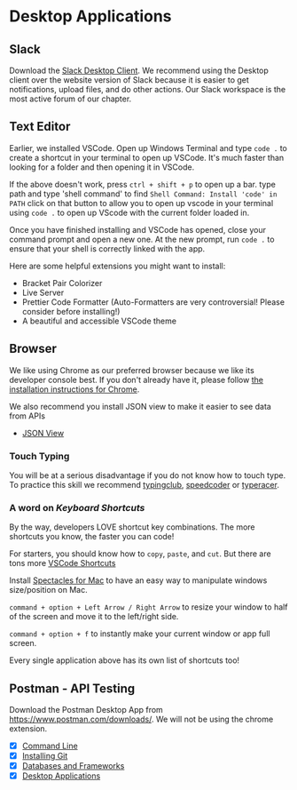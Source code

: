 # Desktop Applications

## Slack

Download the [Slack Desktop Client](https://slack.com/downloads/windows). We recommend using the Desktop client over the website version of Slack because it is easier to get notifications, upload files, and do other actions. Our Slack workspace is the most active forum of our chapter. 

## Text Editor
Earlier, we installed VSCode. Open up Windows Terminal and type `code .` to create a shortcut in your terminal to open up VSCode. It's much faster than looking for a folder and then opening it in VSCode.

If the above doesn't work, press `ctrl + shift + p` to open up a bar. type path and type 'shell command' to find `Shell Command: Install 'code' in PATH` click on that button to allow you to open up vscode in your terminal using `code .` to open up VScode with the current folder loaded in.

Once you have finished installing and VSCode has opened, close your command prompt and open a new one. At the new prompt, run `code .` to ensure that your shell is correctly linked with the app.

Here are some helpful extensions you might want to install:
- Bracket Pair Colorizer
- Live Server
- Prettier Code Formatter (Auto-Formatters are very controversial! Please consider before installing!)
- A beautiful and accessible VSCode theme


## Browser
We like using Chrome as our preferred browser because we like its developer console best. If you don't already have it, please follow [the installation instructions for Chrome](https://support.google.com/chrome/answer/95346?hl=en).

We also recommend you install JSON view to make it easier to see data from APIs

* [JSON View](https://chrome.google.com/webstore/detail/jsonview/chklaanhfefbnpoihckbnefhakgolnmc)

### Touch Typing
You will be at a serious disadvantage if you do not know how to touch type. To practice this skill we recommend [typingclub](http://typingclub.com), [speedcoder](http://www.speedcoder.net/) or [typeracer](http://play.typeracer.com/).

### A word on *Keyboard Shortcuts*

By the way, developers LOVE shortcut key combinations. The more shortcuts you know, the faster you can code!

For starters, you should know how to `copy`, `paste`, and `cut`. But there are tons more [VSCode Shortcuts](https://code.visualstudio.com/shortcuts/keyboard-shortcuts-windows.pdf)

Install [Spectacles for Mac](https://www.spectacleapp.com/) to have an easy way to manipulate windows size/position on Mac.

`command + option + Left Arrow / Right Arrow` to resize your window to half of the screen and move it to the left/right side. 

`command + option + f` to instantly make your current window or app full screen.

Every single application above has its own list of shortcuts too!

## Postman - API Testing

Download the Postman Desktop App from https://www.postman.com/downloads/. We will not be using the chrome extension.

* [x] [Command Line](command-line-setup.md)
* [x] [Installing Git](git-installation.md)
* [x] [Databases and Frameworks](dbs-frameworks.md)
* [x] [Desktop Applications](desktop-applications.md)
